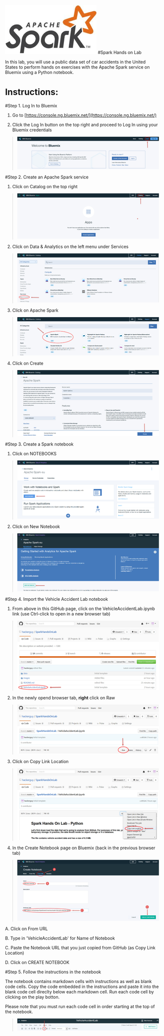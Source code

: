 <img src="https://github.com/hackerguy/SparkHandsOnLab/blob/master/images/SparkLogo.jpg">
#Spark Hands on Lab

In this lab, you will use a public data set of car accidents in the United States to perform hands on exercises with the Apache Spark service on Bluemix using a Python notebook.

# Instructions:

#Step 1. Log In to Bluemix

1.  Go to [https://console.ng.bluemix.net/](https://console.ng.bluemix.net/)

2.  Click the Log In button on the top right and proceed to Log In using your Bluemix credentials

 > <img src="https://github.com/hackerguy/SparkHandsOnLab/blob/master/images/BluemixLogin.jpg">

#Step 2. Create an Apache Spark service

1. Click on Catalog on the top right

 > <img src="https://github.com/hackerguy/SparkHandsOnLab/blob/master/images/ClickOnCatalog.jpg">

2. Click on Data & Analytics on the left menu under Services

 > <img src="https://github.com/hackerguy/SparkHandsOnLab/blob/master/images/ClickOnData&Analytics.jpg">

3. Click on Apache Spark

 > <img src="https://github.com/hackerguy/SparkHandsOnLab/blob/master/images/ClickOnApacheSpark.jpg">

4. Click on Create

 > <img src="https://github.com/hackerguy/SparkHandsOnLab/blob/master/images/ClickOnCreate.jpg">

#Step 3. Create a Spark notebook

1. Click on NOTEBOOKS

 > <img src="https://github.com/hackerguy/SparkHandsOnLab/blob/master/images/ClickOnNotebooks.jpg">

2. Click on New Notebook

 > <img src="https://github.com/hackerguy/SparkHandsOnLab/blob/master/images/ClickOnNewNotebook.jpg">


#Step 4. Import the Vehicle Accident Lab notebook

1. From above in this GitHub page, click on the VehicleAccidentLab.ipynb link (use Ctrl-click to open in a new browser tab)

 > <img src="https://github.com/hackerguy/SparkHandsOnLab/blob/master/images/VehicleAccidentLab.jpg">

2. In the newly opend browser tab, **right** click on Raw

 > <img src="https://github.com/hackerguy/SparkHandsOnLab/blob/master/images/RightClickRaw.jpg">

3. Click on Copy Link Location

 > <img src="https://github.com/hackerguy/SparkHandsOnLab/blob/master/images/CopyLinkLocation.jpg">
 
4. In the Create Notebook page on Bluemix (back in the previous browser tab)

 > <img src="https://github.com/hackerguy/SparkHandsOnLab/blob/master/images/CreateNotebook.jpg">

 A. Click on From URL

 B. Type in 'VehicleAccidentLab' for Name of Notebook

 C. Paste the Notebook URL that you just copied from GitHub (as Copy Link Location)

 D. Click on CREATE NOTEBOOK

#Step 5. Follow the instructions in the notebook

The notebook contains markdown cells with instructions as well as blank code cells.
Copy the code embedded in the instructions and paste it into the blank code cell direclty below each markdown cell.
Run each code cell by clicking on the play botton.
    
Please note that you must run each code cell in order starting at the top of the notebook.

> <img src="https://github.com/hackerguy/SparkHandsOnLab/blob/master/images/RunButton.jpg">
